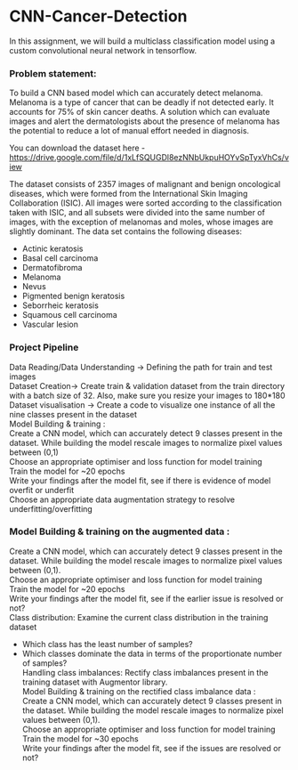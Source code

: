 # CNN-Cancer-Detection

In this assignment, we will build a multiclass classification model using a custom convolutional neural network in tensorflow. 


### Problem statement: 
To build a CNN based model which can accurately detect melanoma. Melanoma is a type of cancer that can be deadly if not detected early. It accounts for 75% of skin cancer deaths. A solution which can evaluate images and alert the dermatologists about the presence of melanoma has the potential to reduce a lot of manual effort needed in diagnosis.

You can download the dataset here - https://drive.google.com/file/d/1xLfSQUGDl8ezNNbUkpuHOYvSpTyxVhCs/view

The dataset consists of 2357 images of malignant and benign oncological diseases, which were formed from the International Skin Imaging Collaboration (ISIC). All images were sorted according to the classification taken with ISIC, and all subsets were divided into the same number of images, with the exception of melanomas and moles, whose images are slightly dominant.
The data set contains the following diseases:

- Actinic keratosis
- Basal cell carcinoma
- Dermatofibroma
- Melanoma
- Nevus
- Pigmented benign keratosis
- Seborrheic keratosis
- Squamous cell carcinoma
- Vascular lesion

### Project Pipeline <br/>
Data Reading/Data Understanding → Defining the path for train and test images <br/>
Dataset Creation→ Create train & validation dataset from the train directory with a batch size of 32. Also, make sure you resize your images to 180*180 <br/>
Dataset visualisation → Create a code to visualize one instance of all the nine classes present in the dataset <br/>
Model Building & training : <br/>
Create a CNN model, which can accurately detect 9 classes present in the dataset. While building the model rescale images to normalize pixel values between (0,1) <br/>
Choose an appropriate optimiser and loss function for model training<br/>
Train the model for ~20 epochs<br/>
Write your findings after the model fit, see if there is evidence of model overfit or underfit<br/>
Choose an appropriate data augmentation strategy to resolve underfitting/overfitting <br/>

### Model Building & training on the augmented data :
Create a CNN model, which can accurately detect 9 classes present in the dataset. While building the model rescale images to normalize pixel values between (0,1).<br/>
Choose an appropriate optimiser and loss function for model training<br/>
Train the model for ~20 epochs<br/>
Write your findings after the model fit, see if the earlier issue is resolved or not?<br/>
Class distribution: Examine the current class distribution in the training dataset <br/>
- Which class has the least number of samples?<br/>
- Which classes dominate the data in terms of the proportionate number of samples?<br/>
Handling class imbalances: Rectify class imbalances present in the training dataset with Augmentor library.<br/>
Model Building & training on the rectified class imbalance data :<br/>
Create a CNN model, which can accurately detect 9 classes present in the dataset. While building the model rescale images to normalize pixel values between (0,1).<br/>
Choose an appropriate optimiser and loss function for model training<br/>
Train the model for ~30 epochs<br/>
Write your findings after the model fit, see if the issues are resolved or not?<br/>

